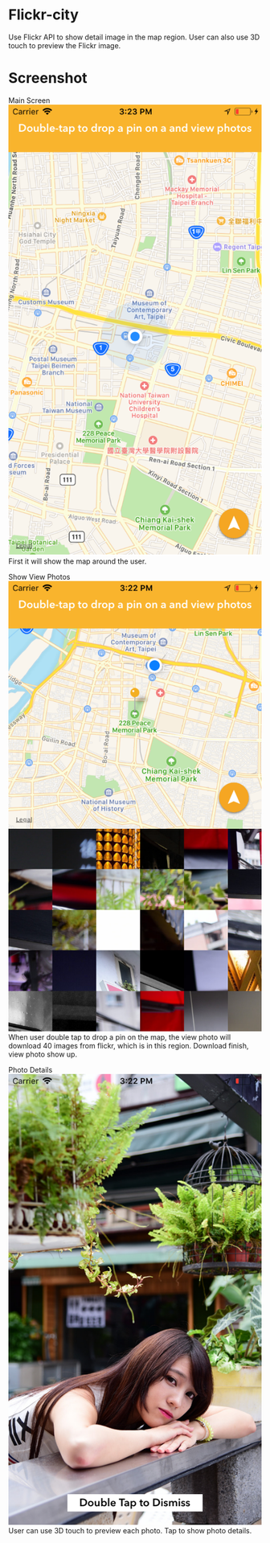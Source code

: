 # Flickr-city
Use Flickr API to show detail image in the map region.
User can also use 3D touch to preview the Flickr image.



# Screenshot

Main Screen
![image](https://github.com/CyuanChen/Flickr-city/blob/master/main%20screen.png)
First it will show the map around the user.

Show View Photos
![image](https://github.com/CyuanChen/Flickr-city/blob/master/show%20view%20photos.png)
When user double tap to drop a pin on the map, the view photo will download 40 images from flickr,
which is in this region. Download finish, view photo show up.



Photo Details
![image](https://github.com/CyuanChen/Flickr-city/blob/master/photo%20detail.png)
User can use 3D touch to preview each photo. Tap to show photo details.


